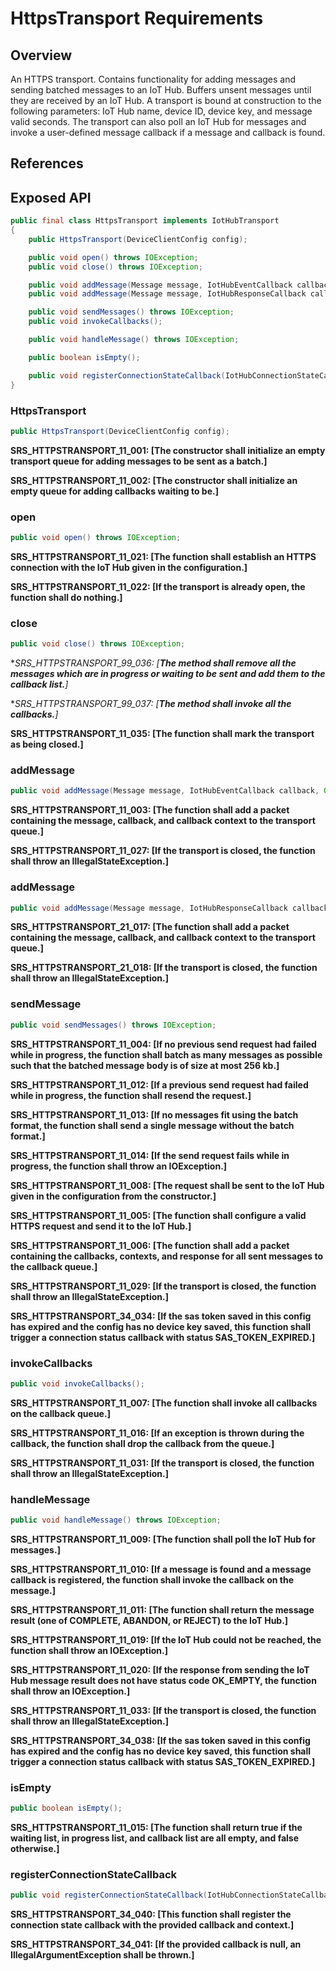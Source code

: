 # HttpsTransport Requirements

## Overview

An HTTPS transport. Contains functionality for adding messages and sending batched messages to an IoT Hub. Buffers unsent messages until they are received by an IoT Hub. A transport is bound at construction to the following parameters: IoT Hub name, device ID, device key, and message valid seconds.
The transport can also poll an IoT Hub for messages and invoke a user-defined message callback if a message and callback is found.

## References

## Exposed API

```java
public final class HttpsTransport implements IotHubTransport
{
    public HttpsTransport(DeviceClientConfig config);

    public void open() throws IOException;
    public void close() throws IOException;

    public void addMessage(Message message, IotHubEventCallback callback, Object callbackContext);
    public void addMessage(Message message, IotHubResponseCallback callback, Object callbackContext);

    public void sendMessages() throws IOException;
    public void invokeCallbacks();

    public void handleMessage() throws IOException;

    public boolean isEmpty();

    public void registerConnectionStateCallback(IotHubConnectionStateCallback callback, Object callbackContext);
}
```


### HttpsTransport

```java
public HttpsTransport(DeviceClientConfig config);
```

**SRS_HTTPSTRANSPORT_11_001: [**The constructor shall initialize an empty transport queue for adding messages to be sent as a batch.**]**

**SRS_HTTPSTRANSPORT_11_002: [**The constructor shall initialize an empty queue for adding callbacks waiting to be.**]**


### open

```java
public void open() throws IOException;
```

**SRS_HTTPSTRANSPORT_11_021: [**The function shall establish an HTTPS connection with the IoT Hub given in the configuration.**]**

**SRS_HTTPSTRANSPORT_11_022: [**If the transport is already open, the function shall do nothing.**]**


### close

```java
public void close() throws IOException;
```

**SRS_HTTPSTRANSPORT_99_036: [**The method shall remove all the messages which are in progress or waiting to be sent and add them to the callback list.**]*

**SRS_HTTPSTRANSPORT_99_037: [**The method shall invoke all the callbacks.**]*

**SRS_HTTPSTRANSPORT_11_035: [**The function shall mark the transport as being closed.**]**


### addMessage

```java
public void addMessage(Message message, IotHubEventCallback callback, Object callbackContext);
```

**SRS_HTTPSTRANSPORT_11_003: [**The function shall add a packet containing the message, callback, and callback context to the transport queue.**]**

**SRS_HTTPSTRANSPORT_11_027: [**If the transport is closed, the function shall throw an IllegalStateException.**]**


### addMessage

```java
public void addMessage(Message message, IotHubResponseCallback callback, Object callbackContext);
```

**SRS_HTTPSTRANSPORT_21_017: [**The function shall add a packet containing the message, callback, and callback context to the transport queue.**]**

**SRS_HTTPSTRANSPORT_21_018: [**If the transport is closed, the function shall throw an IllegalStateException.**]**


### sendMessage

```java
public void sendMessages() throws IOException;
```

**SRS_HTTPSTRANSPORT_11_004: [**If no previous send request had failed while in progress, the function shall batch as many messages as possible such that the batched message body is of size at most 256 kb.**]**

**SRS_HTTPSTRANSPORT_11_012: [**If a previous send request had failed while in progress, the function shall resend the request.**]**

**SRS_HTTPSTRANSPORT_11_013: [**If no messages fit using the batch format, the function shall send a single message without the batch format.**]**

**SRS_HTTPSTRANSPORT_11_014: [**If the send request fails while in progress, the function shall throw an IOException.**]**

**SRS_HTTPSTRANSPORT_11_008: [**The request shall be sent to the IoT Hub given in the configuration from the constructor.**]**

**SRS_HTTPSTRANSPORT_11_005: [**The function shall configure a valid HTTPS request and send it to the IoT Hub.**]**

**SRS_HTTPSTRANSPORT_11_006: [**The function shall add a packet containing the callbacks, contexts, and response for all sent messages to the callback queue.**]**

**SRS_HTTPSTRANSPORT_11_029: [**If the transport is closed, the function shall throw an IllegalStateException.**]**

**SRS_HTTPSTRANSPORT_34_034: [**If the sas token saved in this config has expired and the config has no device key saved, this function shall trigger a connection status callback with status SAS_TOKEN_EXPIRED.**]**


### invokeCallbacks

```java
public void invokeCallbacks();
```

**SRS_HTTPSTRANSPORT_11_007: [**The function shall invoke all callbacks on the callback queue.**]**

**SRS_HTTPSTRANSPORT_11_016: [**If an exception is thrown during the callback, the function shall drop the callback from the queue.**]**

**SRS_HTTPSTRANSPORT_11_031: [**If the transport is closed, the function shall throw an IllegalStateException.**]**


### handleMessage

```java
public void handleMessage() throws IOException;
```

**SRS_HTTPSTRANSPORT_11_009: [**The function shall poll the IoT Hub for messages.**]**

**SRS_HTTPSTRANSPORT_11_010: [**If a message is found and a message callback is registered, the function shall invoke the callback on the message.**]**

**SRS_HTTPSTRANSPORT_11_011: [**The function shall return the message result (one of COMPLETE, ABANDON, or REJECT) to the IoT Hub.**]**

**SRS_HTTPSTRANSPORT_11_019: [**If the IoT Hub could not be reached, the function shall throw an IOException.**]**

**SRS_HTTPSTRANSPORT_11_020: [**If the response from sending the IoT Hub message result does not have status code OK_EMPTY, the function shall throw an IOException.**]**

**SRS_HTTPSTRANSPORT_11_033: [**If the transport is closed, the function shall throw an IllegalStateException.**]**

**SRS_HTTPSTRANSPORT_34_038: [**If the sas token saved in this config has expired and the config has no device key saved, this function shall trigger a connection status callback with status SAS_TOKEN_EXPIRED.**]**


### isEmpty

```java
public boolean isEmpty();
```

**SRS_HTTPSTRANSPORT_11_015: [**The function shall return true if the waiting list, in progress list, and callback list are all empty, and false otherwise.**]**


### registerConnectionStateCallback

```java
public void registerConnectionStateCallback(IotHubConnectionStateCallback callback, Object callbackContext);
```

**SRS_HTTPSTRANSPORT_34_040: [**This function shall register the connection state callback with the provided callback and context.**]**

**SRS_HTTPSTRANSPORT_34_041: [**If the provided callback is null, an IllegalArgumentException shall be thrown.**]**